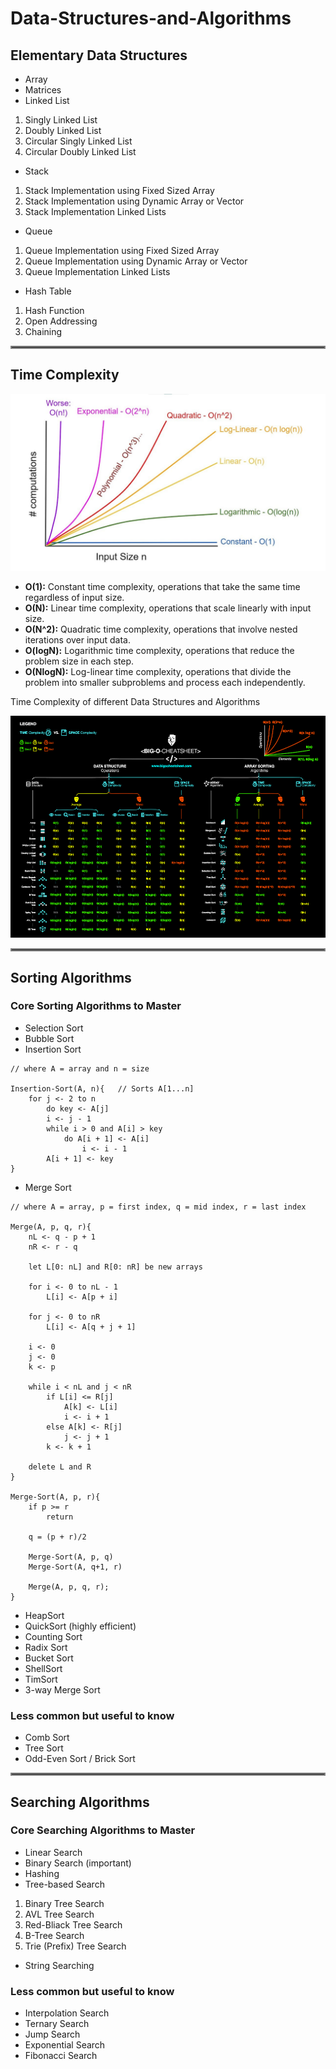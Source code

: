 # Data-Structures-and-Algorithms


## Elementary Data Structures
- Array
- Matrices
- Linked List
1. Singly Linked List
2. Doubly Linked List
3. Circular Singly Linked List
4. Circular Doubly Linked List
- Stack
1. Stack Implementation using Fixed Sized Array
2. Stack Implementation using Dynamic Array or Vector
3. Stack Implementation Linked Lists
- Queue
1. Queue Implementation using Fixed Sized Array
2. Queue Implementation using Dynamic Array or Vector
3. Queue Implementation Linked Lists
- Hash Table
1. Hash Function
2. Open Addressing
3. Chaining

<hr style="border:2px solid gray">

## Time Complexity
![Time Complexity Chart](./assets/time-complexity.jpg)

- **O(1):** 
Constant time complexity, operations that take the same time regardless of input size.
- **O(N):** 
Linear time complexity, operations that scale linearly with input size.
- **O(N^2):** 
Quadratic time complexity, operations that involve nested iterations over input data.
- **O(logN):** 
Logarithmic time complexity, operations that reduce the problem size in each step.
- **O(NlogN):** 
Log-linear time complexity, operations that divide the problem into smaller subproblems and process each independently.

Time Complexity of different Data Structures and Algorithms

![Big O Cheatsheet](./assets/big-o-cheat-sheet-poster.png)

<hr style="border:2px solid gray">

## Sorting Algorithms

### Core Sorting Algorithms to Master

- Selection Sort
- Bubble Sort
- Insertion Sort
```pseudocode
// where A = array and n = size

Insertion-Sort(A, n){   // Sorts A[1...n]
    for j <- 2 to n
        do key <- A[j]
        i <- j - 1
        while i > 0 and A[i] > key
            do A[i + 1] <- A[i]
                i <- i - 1 
        A[i + 1] <- key
}
```
- Merge Sort
```pseudocode
// where A = array, p = first index, q = mid index, r = last index

Merge(A, p, q, r){
    nL <- q - p + 1
    nR <- r - q

    let L[0: nL] and R[0: nR] be new arrays

    for i <- 0 to nL - 1
        L[i] <- A[p + i]

    for j <- 0 to nR
        L[i] <- A[q + j + 1]

    i <- 0
    j <- 0
    k <- p

    while i < nL and j < nR
        if L[i] <= R[j]
            A[k] <- L[i]
            i <- i + 1
        else A[k] <- R[j]
            j <- j + 1
        k <- k + 1

    delete L and R
}

Merge-Sort(A, p, r){
    if p >= r
        return
    
    q = (p + r)/2

    Merge-Sort(A, p, q)
    Merge-Sort(A, q+1, r)

    Merge(A, p, q, r);
}
```
- HeapSort 
- QuickSort (highly efficient)
- Counting Sort 
- Radix Sort 
- Bucket Sort 
- ShellSort
- TimSort
- 3-way Merge Sort

### Less common but useful to know

- Comb Sort
- Tree Sort
- Odd-Even Sort / Brick Sort


<hr style="border:2px solid gray">

## Searching Algorithms

### Core Searching Algorithms to Master

- Linear Search 
- Binary Search (important)
- Hashing 
- Tree-based Search 
1. Binary Tree Search
2. AVL Tree Search
3. Red-Bliack Tree Search
4. B-Tree Search
5. Trie (Prefix) Tree Search
- String Searching 

### Less common but useful to know

- Interpolation Search 
- Ternary Search 
- Jump Search 
- Exponential Search
- Fibonacci Search 